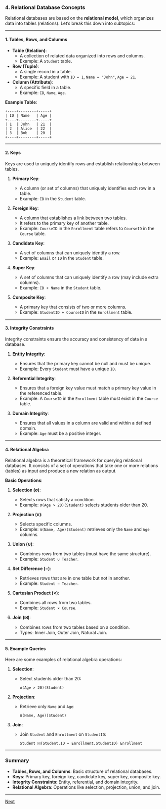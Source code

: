 ### **4. Relational Database Concepts**

Relational databases are based on the **relational model**, which organizes data into tables (relations). Let’s break this down into subtopics:

---

#### **1. Tables, Rows, and Columns**
- **Table (Relation)**:
  - A collection of related data organized into rows and columns.
  - Example: A `Student` table.
- **Row (Tuple)**:
  - A single record in a table.
  - Example: A student with `ID = 1`, `Name = "John"`, `Age = 21`.
- **Column (Attribute)**:
  - A specific field in a table.
  - Example: `ID`, `Name`, `Age`.

**Example Table**:
```
+----+--------+-----+
| ID | Name   | Age |
+----+--------+-----+
| 1  | John   | 21  |
| 2  | Alice  | 22  |
| 3  | Bob    | 20  |
+----+--------+-----+
```

---

#### **2. Keys**
Keys are used to uniquely identify rows and establish relationships between tables.

1. **Primary Key**:
   - A column (or set of columns) that uniquely identifies each row in a table.
   - Example: `ID` in the `Student` table.

2. **Foreign Key**:
   - A column that establishes a link between two tables.
   - It refers to the primary key of another table.
   - Example: `CourseID` in the `Enrollment` table refers to `CourseID` in the `Course` table.

3. **Candidate Key**:
   - A set of columns that can uniquely identify a row.
   - Example: `Email` or `ID` in the `Student` table.

4. **Super Key**:
   - A set of columns that can uniquely identify a row (may include extra columns).
   - Example: `ID + Name` in the `Student` table.

5. **Composite Key**:
   - A primary key that consists of two or more columns.
   - Example: `StudentID + CourseID` in the `Enrollment` table.

---

#### **3. Integrity Constraints**
Integrity constraints ensure the accuracy and consistency of data in a database.

1. **Entity Integrity**:
   - Ensures that the primary key cannot be null and must be unique.
   - Example: Every `Student` must have a unique `ID`.

2. **Referential Integrity**:
   - Ensures that a foreign key value must match a primary key value in the referenced table.
   - Example: A `CourseID` in the `Enrollment` table must exist in the `Course` table.

3. **Domain Integrity**:
   - Ensures that all values in a column are valid and within a defined domain.
   - Example: `Age` must be a positive integer.

---

#### **4. Relational Algebra**
Relational algebra is a theoretical framework for querying relational databases. It consists of a set of operations that take one or more relations (tables) as input and produce a new relation as output.

**Basic Operations**:
1. **Selection (σ)**:
   - Selects rows that satisfy a condition.
   - Example: `σ(Age > 20)(Student)` selects students older than 20.

2. **Projection (π)**:
   - Selects specific columns.
   - Example: `π(Name, Age)(Student)` retrieves only the `Name` and `Age` columns.

3. **Union (∪)**:
   - Combines rows from two tables (must have the same structure).
   - Example: `Student ∪ Teacher`.

4. **Set Difference (−)**:
   - Retrieves rows that are in one table but not in another.
   - Example: `Student − Teacher`.

5. **Cartesian Product (×)**:
   - Combines all rows from two tables.
   - Example: `Student × Course`.

6. **Join (⨝)**:
   - Combines rows from two tables based on a condition.
   - Types: Inner Join, Outer Join, Natural Join.

---

#### **5. Example Queries**
Here are some examples of relational algebra operations:

1. **Selection**:
   - Select students older than 20:
     ```
     σ(Age > 20)(Student)
     ```

2. **Projection**:
   - Retrieve only `Name` and `Age`:
     ```
     π(Name, Age)(Student)
     ```

3. **Join**:
   - Join `Student` and `Enrollment` on `StudentID`:
     ```
     Student ⨝(Student.ID = Enrollment.StudentID) Enrollment
     ```

---

### **Summary**
- **Tables, Rows, and Columns**: Basic structure of relational databases.
- **Keys**: Primary key, foreign key, candidate key, super key, composite key.
- **Integrity Constraints**: Entity, referential, and domain integrity.
- **Relational Algebra**: Operations like selection, projection, union, and join.

---

[Next](./05DBMS.md)
